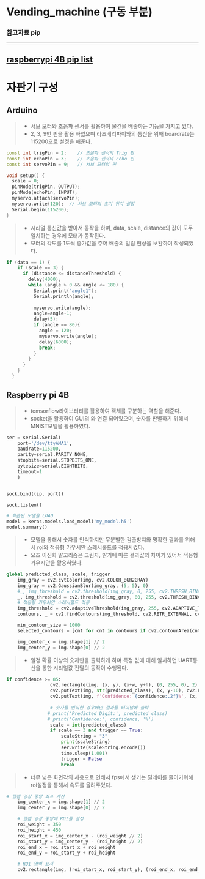 # Vending_machine (구동 부분)

### 참고자료 pip
------------------------------------------------
[raspberrypi 4B pip list](/Vending_machine/Raspberry_pip_list.md)
------------------------------------------------

# 자판기 구성
## Arduino
> * 서보 모터와 초음파 센서를 활용하여 물건을 배출하는 기능을 가지고 있다.
> * 2, 3, 9번 핀을 활용 하였으며 라즈베리파이와의 통신을 위해 boardrate는 115200으로 설정을 해준다.
```C++
const int trigPin = 2;    // 초음파 센서의 Trig 핀
const int echoPin = 3;    // 초음파 센서의 Echo 핀
const int servoPin = 9;   // 서보 모터의 핀

void setup() {
  scale = 0;
  pinMode(trigPin, OUTPUT);
  pinMode(echoPin, INPUT);
  myservo.attach(servoPin);
  myservo.write(120);  // 서보 모터의 초기 위치 설정
  Serial.begin(115200);
}
```

> * 시리얼 통신값을 받아서 동작을 하며, data, scale, distance의 값이 모두 일치하는 경우에 모터가 동작된다.
> * 모터의 각도를 1도씩 증가값을 주어 배출의 밀림 현상을 보완하여 작성되었다.
```C++
if (data == 1) {
    if (scale == 3) {
      if (distance <= distanceThreshold) {
        delay(4000);
        while (angle > 0 && angle <= 180) {
          Serial.print("angle1");
          Serial.println(angle);
          
          myservo.write(angle);
          angle=angle-1;
          delay(5);
          if (angle == 80){
            angle = 120;
            myservo.write(angle);
            delay(6000);
            break;
          }
        }  
      }
    }
  }
```

## Raspberry pi 4B
> * temsorflow라이브러리를 활용하여 객체를 구분하는 역할을 해준다.
> * socket을 활용하여 GUI의 와 연결 되어있으며, 숫자를 판별하기 위해서 MNIST모델을 활용하였다.
```python
ser = serial.Serial(
    port='/dev/ttyAMA1',
    baudrate=115200,
    parity=serial.PARITY_NONE,
    stopbits=serial.STOPBITS_ONE,
    bytesize=serial.EIGHTBITS,
    timeout=1
    )


sock.bind((ip, port))

sock.listen()

# 학습된 모델을 LOAD
model = keras.models.load_model('my_model.h5')
model.summary()
```

> * 모델을 통해서 숫자를 인식하지만 무분별한 검출방지와 명확한 결과를 위해서 roi와 적응형 가우시안 스레시홀드를 적용시켰다.
> * 요츠 이진화 알고리즘은 그림자, 밝기에 따른 결과값의 차이가 있어서 적응형 가우시안을 활용하였다.
```python
global predicted_class, scale, trigger
    img_gray = cv2.cvtColor(img, cv2.COLOR_BGR2GRAY)
    img_gray = cv2.GaussianBlur(img_gray, (5, 5), 0)
    #_, img_threshold = cv2.threshold(img_gray, 0, 255, cv2.THRESH_BINARY_INV + cv2.THRESH_OTSU)
    _, img_threshold = cv2.threshold(img_gray, 80, 255, cv2.THRESH_BINARY_INV)
    # 적응형 가우시안 스레시홀드 적용
    img_threshold = cv2.adaptiveThreshold(img_gray, 255, cv2.ADAPTIVE_THRESH_GAUSSIAN_C, cv2.THRESH_BINARY_INV, 9, 5)
    contours, _ = cv2.findContours(img_threshold, cv2.RETR_EXTERNAL, cv2.CHAIN_APPROX_SIMPLE)

    min_contour_size = 1000
    selected_contours = [cnt for cnt in contours if cv2.contourArea(cnt) >= min_contour_size]

    img_center_x = img.shape[1] // 2
    img_center_y = img.shape[0] // 2
```

> * 일정 확률 이상의 숫자만을 출력하게 하며 특정 값에 대해 일치하면 UART통신을 통한 시리얼값 전달의 동작이 수행된다.
```python
if confidence >= 85:
                cv2.rectangle(img, (x, y), (x+w, y+h), (0, 255, 0), 2)
                cv2.putText(img, str(predicted_class), (x, y-10), cv2.FONT_HERSHEY_SIMPLEX, 0.9, (0, 255, 0), 2)
                cv2.putText(img, f'Confidence: {confidence:.2f}%', (x, y+h+25), cv2.FONT_HERSHEY_SIMPLEX, 0.6, (0, 255, 0), 2)
                
                # 숫자를 인식한 경우에만 결과를 터미널에 출력
               # print('Predicted Digit:', predicted_class)
               # print('Confidence:', confidence, '%')
                scale = int(predicted_class)
                if scale == 3 and trigger == True:
                    scaleString = "3"
                    print(scaleString)
                    ser.write(scaleString.encode())
                    time.sleep(1.001)
                    trigger = False
                    break
```

> * 너무 넓은 화면각의 사용으로 인해서 fps에서 생기는 딜레이를 줄이기위해 roi설정을 통해서 속도를 올려주었다.
```python
# 웹캠 영상 중앙 좌표 계산
    img_center_x = img.shape[1] // 2
    img_center_y = img.shape[0] // 2

    # 웹캠 영상 중앙에 ROI를 설정
    roi_weight = 350
    roi_height = 450
    roi_start_x = img_center_x - (roi_weight // 2)
    roi_start_y = img_center_y - (roi_height // 2) 
    roi_end_x = roi_start_x + roi_weight
    roi_end_y = roi_start_y + roi_height

    # ROI 영역 표시
    cv2.rectangle(img, (roi_start_x, roi_start_y), (roi_end_x, roi_end_y), (255, 0, 0), 2)
```

















